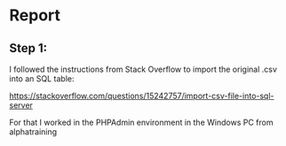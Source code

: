 # Report

## Step 1: 

I followed the instructions from Stack Overflow to import the original .csv into an SQL table:

https://stackoverflow.com/questions/15242757/import-csv-file-into-sql-server

For that I worked in the PHPAdmin environment in the Windows PC from alphatraining
